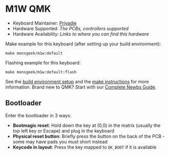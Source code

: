 
# M1W QMK

* Keyboard Maintainer: [Priyadie](https://github.com/priyadie)
* Hardware Supported: *The PCBs, controllers supported*
* Hardware Availability: *Links to where you can find this hardware*

Make example for this keyboard (after setting up your build environment):

    make monsgeek/m1w:default

Flashing example for this keyboard:

    make monsgeek/m1w:default:flash

See the [build environment setup](https://docs.qmk.fm/#/getting_started_build_tools) and the [make instructions](https://docs.qmk.fm/#/getting_started_make_guide) for more information. Brand new to QMK? Start with our [Complete Newbs Guide](https://docs.qmk.fm/#/newbs).

## Bootloader

Enter the bootloader in 3 ways:

* **Bootmagic reset**: Hold down the key at (0,0) in the matrix (usually the top left key or Escape) and plug in the keyboard
* **Physical reset button**: Briefly press the button on the back of the PCB - some may have pads you must short instead
* **Keycode in layout**: Press the key mapped to `QK_BOOT` if it is available
